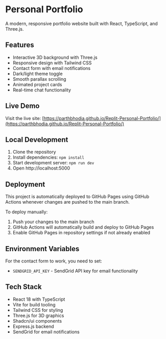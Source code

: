 # Personal Portfolio

A modern, responsive portfolio website built with React, TypeScript, and Three.js.

## Features

- Interactive 3D background with Three.js
- Responsive design with Tailwind CSS
- Contact form with email notifications
- Dark/light theme toggle
- Smooth parallax scrolling
- Animated project cards
- Real-time chat functionality

## Live Demo

Visit the live site: [https://parthbhodia.github.io/Replit-Personal-Portfolio/](https://parthbhodia.github.io/Replit-Personal-Portfolio/)

## Local Development

1. Clone the repository
2. Install dependencies: `npm install`
3. Start development server: `npm run dev`
4. Open http://localhost:5000

## Deployment

This project is automatically deployed to GitHub Pages using GitHub Actions whenever changes are pushed to the main branch.

To deploy manually:
1. Push your changes to the main branch
2. GitHub Actions will automatically build and deploy to GitHub Pages
3. Enable GitHub Pages in repository settings if not already enabled

## Environment Variables

For the contact form to work, you need to set:
- `SENDGRID_API_KEY` - SendGrid API key for email functionality

## Tech Stack

- React 18 with TypeScript
- Vite for build tooling
- Tailwind CSS for styling
- Three.js for 3D graphics
- Shadcn/ui components
- Express.js backend
- SendGrid for email notifications